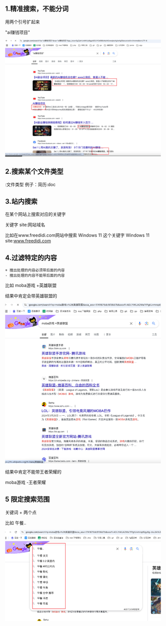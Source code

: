 ## 1.精准搜索，不能分词

用两个引号扩起来



"ai赚钱项目"



![image-20241031170444361](../md/img/image-20241031170444361.png)



## 2.搜索某个文件类型

:文件类型  例子：简历:doc



## 3.站内搜索

在某个网站上搜索对应的关键字

关键字 site:网站域名

比如在www.freedidi.com网站中搜索 Windows 11 这个关键字  		Windows 11 site:www.freedidi.com



## 4.过滤特定的内容

```
+ 搜出处理的内容必须带后面的内容
- 搜出处理的内容不能带后面的内容
```

比如 moba游戏 +英雄联盟

结果中肯定会带英雄联盟的

![image-20241031171224018](../md/img/image-20241031171224018.png)



结果中肯定不能带王者荣耀的

moba游戏 -王者荣耀



## 5 限定搜索范围

关键词 + 两个点

比如 午餐..    

![image-20241031171525894](../md/img/image-20241031171525894.png)


